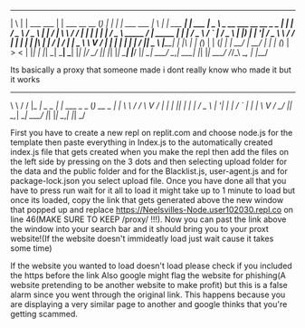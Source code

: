   _   _                 _                 _   _   _                                _   _               _            ____                                
 | \ | |   ___    ___  | |  ___  __   __ (_) | | | |   ___           ___          | \ | |   ___     __| |   ___    |  _ \   _ __    ___   __  __  _   _ 
 |  \| |  / _ \  / _ \ | | / __| \ \ / / | | | | | |  / _ \  _____  / __|  _____  |  \| |  / _ \   / _` |  / _ \   | |_) | | '__|  / _ \  \ \/ / | | | |
 | |\  | |  __/ |  __/ | | \__ \  \ V /  | | | | | | |  __/ |_____| \__ \ |_____| | |\  | | (_) | | (_| | |  __/   |  __/  | |    | (_) |  >  <  | |_| |
 |_| \_|  \___|  \___| |_| |___/   \_/   |_| |_| |_|  \___|         |___/         |_| \_|  \___/   \__,_|  \___|   |_|     |_|     \___/  /_/\_\  \__, |
                                                                                                                                                  |___/ 

Its basically a proxy that someone made i dont really know who made it but it works

 __   __    _____          _                 _          _    __   __
 \ \ / /   |_   _|  _  _  | |_   ___   _ _  (_)  __ _  | |   \ \ / /
  \ V /      | |   | || | |  _| / _ \ | '_| | | / _` | | |    \ V / 
   \_/       |_|    \_,_|  \__| \___/ |_|   |_| \__,_| |_|     \_/  
                                                                    
                                                                             
First you have to create a new repl on replit.com and choose node.js for the template then paste everything in Index.js to the automatically created index.js file that gets created when you make the repl then add the files on the left side by pressing on the 3 dots and then selecting upload folder for the data and the public folder and  for the Blacklist.js, user-agent.js and for package-lock.json you select upload file. Once you have done all that you have to press run wait for it all to load it might take up to 1 minute to load but once its loaded, copy the link that gets generated above the new window that popped up and replace https://Neelsvilles-Node.user102030.repl.co on line 46(MAKE SURE TO KEEP /proxy/ !!!). Now you can past the link above the window into your search bar and it should bring you to your proxt website!(If the website doesn't immideatly load just wait cause it takes some time)

If the website you wanted to load doesn't load please check if you included the https before the link
Also google might flag the website for phishing(A website pretending to be another website to make profit) but this is a false alarm since you went through the original link. This happens because you are displaying a very similar page to another and google thinks that you're getting scammed.
